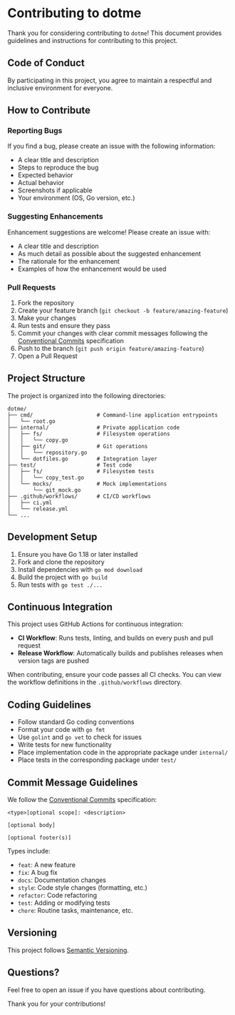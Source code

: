 # Contributing to dotme

Thank you for considering contributing to `dotme`! This document provides guidelines and instructions for contributing to this project.

## Code of Conduct

By participating in this project, you agree to maintain a respectful and inclusive environment for everyone.

## How to Contribute

### Reporting Bugs

If you find a bug, please create an issue with the following information:
- A clear title and description
- Steps to reproduce the bug
- Expected behavior
- Actual behavior
- Screenshots if applicable
- Your environment (OS, Go version, etc.)

### Suggesting Enhancements

Enhancement suggestions are welcome! Please create an issue with:
- A clear title and description
- As much detail as possible about the suggested enhancement
- The rationale for the enhancement
- Examples of how the enhancement would be used

### Pull Requests

1. Fork the repository
2. Create your feature branch (`git checkout -b feature/amazing-feature`)
3. Make your changes
4. Run tests and ensure they pass
5. Commit your changes with clear commit messages following the [Conventional Commits](https://www.conventionalcommits.org/) specification
6. Push to the branch (`git push origin feature/amazing-feature`)
7. Open a Pull Request

## Project Structure

The project is organized into the following directories:

```
dotme/
├── cmd/                    # Command-line application entrypoints
│   └── root.go
├── internal/               # Private application code
│   ├── fs/                 # Filesystem operations
│   │   └── copy.go
│   ├── git/                # Git operations
│   │   └── repository.go
│   └── dotfiles.go         # Integration layer
├── test/                   # Test code
│   ├── fs/                 # Filesystem tests
│   │   └── copy_test.go
│   └── mocks/              # Mock implementations
│       └── git_mock.go
├── .github/workflows/      # CI/CD workflows
│   ├── ci.yml
│   └── release.yml
└── ...
```

## Development Setup

1. Ensure you have Go 1.18 or later installed
2. Fork and clone the repository
3. Install dependencies with `go mod download`
4. Build the project with `go build`
5. Run tests with `go test ./...`

## Continuous Integration

This project uses GitHub Actions for continuous integration:

- **CI Workflow**: Runs tests, linting, and builds on every push and pull request
- **Release Workflow**: Automatically builds and publishes releases when version tags are pushed

When contributing, ensure your code passes all CI checks. You can view the workflow definitions in the `.github/workflows` directory.

## Coding Guidelines

- Follow standard Go coding conventions
- Format your code with `go fmt`
- Use `golint` and `go vet` to check for issues
- Write tests for new functionality
- Place implementation code in the appropriate package under `internal/`
- Place tests in the corresponding package under `test/`

## Commit Message Guidelines

We follow the [Conventional Commits](https://www.conventionalcommits.org/) specification:

```
<type>[optional scope]: <description>

[optional body]

[optional footer(s)]
```

Types include:
- `feat`: A new feature
- `fix`: A bug fix
- `docs`: Documentation changes
- `style`: Code style changes (formatting, etc.)
- `refactor`: Code refactoring
- `test`: Adding or modifying tests
- `chore`: Routine tasks, maintenance, etc.

## Versioning

This project follows [Semantic Versioning](https://semver.org/).

## Questions?

Feel free to open an issue if you have questions about contributing.

Thank you for your contributions!